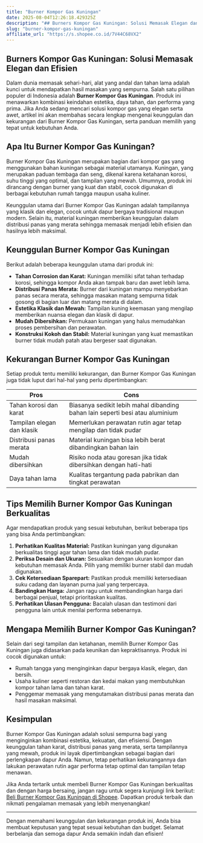 ```yaml
---
title: "Burner Kompor Gas Kuningan"
date: 2025-08-04T12:26:18.429325Z
description: "## Burners Kompor Gas Kuningan: Solusi Memasak Elegan dan Efisien..."
slug: "burner-kompor-gas-kuningan"
affiliate_url: "https://s.shopee.co.id/7V44C68VX2"
---
```

## Burners Kompor Gas Kuningan: Solusi Memasak Elegan dan Efisien

Dalam dunia memasak sehari-hari, alat yang andal dan tahan lama adalah kunci untuk mendapatkan hasil masakan yang sempurna. Salah satu pilihan populer di Indonesia adalah **Burner Kompor Gas Kuningan**. Produk ini menawarkan kombinasi keindahan estetika, daya tahan, dan performa yang prima. Jika Anda sedang mencari solusi kompor gas yang elegan serta awet, artikel ini akan membahas secara lengkap mengenai keunggulan dan kekurangan dari Burner Kompor Gas Kuningan, serta panduan memilih yang tepat untuk kebutuhan Anda.

## Apa Itu Burner Kompor Gas Kuningan?

Burner Kompor Gas Kuningan merupakan bagian dari kompor gas yang menggunakan bahan kuningan sebagai material utamanya. Kuningan, yang merupakan paduan tembaga dan seng, dikenal karena ketahanan korosi, suhu tinggi yang optimal, dan tampilan yang mewah. Umumnya, produk ini dirancang dengan burner yang kuat dan stabil, cocok digunakan di berbagai kebutuhan rumah tangga maupun usaha kuliner.

Keunggulan utama dari Burner Kompor Gas Kuningan adalah tampilannya yang klasik dan elegan, cocok untuk dapur bergaya tradisional maupun modern. Selain itu, material kuningan memberikan keunggulan dalam distribusi panas yang merata sehingga memasak menjadi lebih efisien dan hasilnya lebih maksimal.

## Keunggulan Burner Kompor Gas Kuningan

Berikut adalah beberapa keunggulan utama dari produk ini:

- **Tahan Corrosion dan Karat:** Kuningan memiliki sifat tahan terhadap korosi, sehingga kompor Anda akan tampak baru dan awet lebih lama.
- **Distribusi Panas Merata:** Burner dari kuningan mampu menyebarkan panas secara merata, sehingga masakan matang sempurna tidak gosong di bagian luar dan matang merata di dalam.
- **Estetika Klasik dan Mewah:** Tampilan kuning keemasan yang mengilap memberikan nuansa elegan dan klasik di dapur.
- **Mudah Dibersihkan:** Permukaan kuningan yang halus memudahkan proses pembersihan dan perawatan.
- **Konstruksi Kokoh dan Stabil:** Material kuningan yang kuat memastikan burner tidak mudah patah atau bergeser saat digunakan.

## Kekurangan Burner Kompor Gas Kuningan

Setiap produk tentu memiliki kekurangan, dan Burner Kompor Gas Kuningan juga tidak luput dari hal-hal yang perlu dipertimbangkan:

| Pros                      | Cons                                                                 |
|---------------------------|----------------------------------------------------------------------|
| Tahan korosi dan karat  | Biasanya sedikit lebih mahal dibanding bahan lain seperti besi atau aluminium |
| Tampilan elegan dan klasik | Memerlukan perawatan rutin agar tetap mengilap dan tidak pudar     |
| Distribusi panas merata  | Material kuningan bisa lebih berat dibandingkan bahan lain             |
| Mudah dibersihkan       | Risiko noda atau goresan jika tidak dibersihkan dengan hati-hati     |
| Daya tahan lama         | Kualitas tergantung pada pabrikan dan tingkat perawatan             |

## Tips Memilih Burner Kompor Gas Kuningan Berkualitas

Agar mendapatkan produk yang sesuai kebutuhan, berikut beberapa tips yang bisa Anda pertimbangkan:

1. **Perhatikan Kualitas Material:** Pastikan kuningan yang digunakan berkualitas tinggi agar tahan lama dan tidak mudah pudar.
2. **Periksa Desain dan Ukuran:** Sesuaikan dengan ukuran kompor dan kebutuhan memasak Anda. Pilih yang memiliki burner stabil dan mudah digunakan.
3. **Cek Ketersediaan Sparepart:** Pastikan produk memiliki ketersediaan suku cadang dan layanan purna jual yang terpercaya.
4. **Bandingkan Harga:** Jangan ragu untuk membandingkan harga dari berbagai penjual, tetapi prioritaskan kualitas.
5. **Perhatikan Ulasan Pengguna:** Bacalah ulasan dan testimoni dari pengguna lain untuk menilai performa sebenarnya.

## Mengapa Memilih Burner Kompor Gas Kuningan?

Selain dari segi tampilan dan ketahanan, memilih Burner Kompor Gas Kuningan juga didasarkan pada keunikan dan kepraktisannya. Produk ini cocok digunakan untuk:

- Rumah tangga yang menginginkan dapur bergaya klasik, elegan, dan bersih.
- Usaha kuliner seperti restoran dan kedai makan yang membutuhkan kompor tahan lama dan tahan karat.
- Penggemar memasak yang mengutamakan distribusi panas merata dan hasil masakan maksimal.

## Kesimpulan

Burner Kompor Gas Kuningan adalah solusi sempurna bagi yang menginginkan kombinasi estetika, kekuatan, dan efisiensi. Dengan keunggulan tahan karat, distribusi panas yang merata, serta tampilannya yang mewah, produk ini layak dipertimbangkan sebagai bagian dari perlengkapan dapur Anda. Namun, tetap perhatikan kekurangannya dan lakukan perawatan rutin agar performa tetap optimal dan tampilan tetap menawan.

Jika Anda tertarik untuk membeli Burner Kompor Gas Kuningan berkualitas dan dengan harga bersaing, jangan ragu untuk segera kunjungi link berikut: [Beli Burner Kompor Gas Kuningan di Shopee](https://s.shopee.co.id/7V44C68VX2). Dapatkan produk terbaik dan nikmati pengalaman memasak yang lebih menyenangkan!

---

Dengan memahami keunggulan dan kekurangan produk ini, Anda bisa membuat keputusan yang tepat sesuai kebutuhan dan budget. Selamat berbelanja dan semoga dapur Anda semakin indah dan efisien!